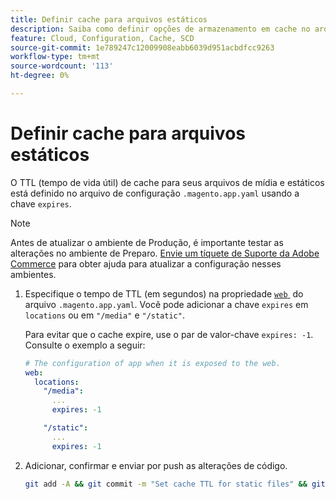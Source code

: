 ```yaml
---
title: Definir cache para arquivos estáticos
description: Saiba como definir opções de armazenamento em cache no arquivo de configuração do aplicativo  [!DNL Commerce] .
feature: Cloud, Configuration, Cache, SCD
source-git-commit: 1e789247c12009908eabb6039d951acbdfcc9263
workflow-type: tm+mt
source-wordcount: '113'
ht-degree: 0%

---
```


# Definir cache para arquivos estáticos

O TTL (tempo de vida útil) de cache para seus arquivos de mídia e estáticos está definido no arquivo de configuração `.magento.app.yaml` usando a chave `expires`.

>[!NOTE]
>
>Antes de atualizar o ambiente de Produção, é importante testar as alterações no ambiente de Preparo. [Envie um tíquete de Suporte da Adobe Commerce](https://experienceleague.adobe.com/docs/commerce-knowledge-base/kb/help-center-guide/magento-help-center-user-guide.html?lang=pt-BR#submit-ticket) para obter ajuda para atualizar a configuração nesses ambientes.

1. Especifique o tempo de TTL (em segundos) na propriedade [`web` &#x200B;](web-property.md) do arquivo `.magento.app.yaml`. Você pode adicionar a chave `expires` em `locations` ou em `"/media"` e `"/static"`.

   Para evitar que o cache expire, use o par de valor-chave `expires: -1`. Consulte o exemplo a seguir:

   ```yaml
   # The configuration of app when it is exposed to the web.
   web:
     locations:
       "/media":
         ...
         expires: -1
   
       "/static":
         ...
         expires: -1
   ```

1. Adicionar, confirmar e enviar por push as alterações de código.

   ```bash
   git add -A && git commit -m "Set cache TTL for static files" && git push origin <branch-name>
   ```
